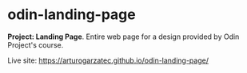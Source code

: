 # odin-landing-page

**Project: Landing Page**. Entire web page for a design provided by Odin Project's course.

Live site: https://arturogarzatec.github.io/odin-landing-page/
